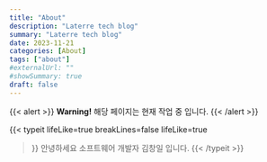 ```yaml
---
title: "About"
description: "Laterre tech blog"
summary: "Laterre tech blog"
date: 2023-11-21
categories: [About]
tags: ["about"]
#externalUrl: ""
#showSummary: true
draft: false
---  
```


{{< alert >}}
**Warning!** 해당 페이지는 현재 작업 중 입니다.
{{< /alert >}}

{{< typeit 
    lifeLike=true
    breakLines=false
    lifeLike=true
>}}
안녕하세요 소프트웨어 개발자 김창일 입니다.
{{< /typeit >}}